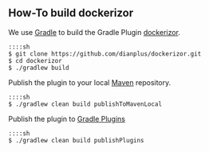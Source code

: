 ## How-To build dockerizor

We use [Gradle](http://gradle.org/) to build the Gradle Plugin [dockerizor](https://github.com/dianplus/dockerizor).

    ::::sh
    $ git clone https://github.com/dianplus/dockerizor.git
    $ cd dockerizor
    $ ./gradlew build

Publish the plugin to your local [Maven](https://maven.apache.org/) repository.

    ::::sh
    $ ./gradlew clean build publishToMavenLocal

Publish the plugin to [Gradle Plugins](https://plugins.gradle.org/)

    ::::sh
    $ ./gradlew clean build publishPlugins
